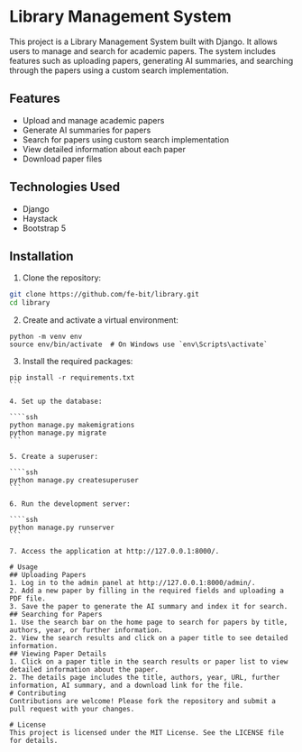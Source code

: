 # Library Management System

This project is a Library Management System built with Django. It allows users to manage and search for academic papers. The system includes features such as uploading papers, generating AI summaries, and searching through the papers using a custom search implementation.

## Features

- Upload and manage academic papers
- Generate AI summaries for papers
- Search for papers using custom search implementation
- View detailed information about each paper
- Download paper files

## Technologies Used

- Django
- Haystack
- Bootstrap 5

## Installation

1. Clone the repository:

```sh
git clone https://github.com/fe-bit/library.git
cd library
```

2. Create and activate a virtual environment:

```ssh
python -m venv env
source env/bin/activate  # On Windows use `env\Scripts\activate`
```

3. Install the required packages:

````ssh
pip install -r requirements.txt
```

4. Set up the database:

````ssh
python manage.py makemigrations
python manage.py migrate
```

5. Create a superuser:

````ssh
python manage.py createsuperuser
```

6. Run the development server:

````ssh
python manage.py runserver
```

7. Access the application at http://127.0.0.1:8000/.

# Usage
## Uploading Papers
1. Log in to the admin panel at http://127.0.0.1:8000/admin/.
2. Add a new paper by filling in the required fields and uploading a PDF file.
3. Save the paper to generate the AI summary and index it for search.
## Searching for Papers
1. Use the search bar on the home page to search for papers by title, authors, year, or further information.
2. View the search results and click on a paper title to see detailed information.
## Viewing Paper Details
1. Click on a paper title in the search results or paper list to view detailed information about the paper.
2. The details page includes the title, authors, year, URL, further information, AI summary, and a download link for the file.
# Contributing
Contributions are welcome! Please fork the repository and submit a pull request with your changes.

# License
This project is licensed under the MIT License. See the LICENSE file for details.